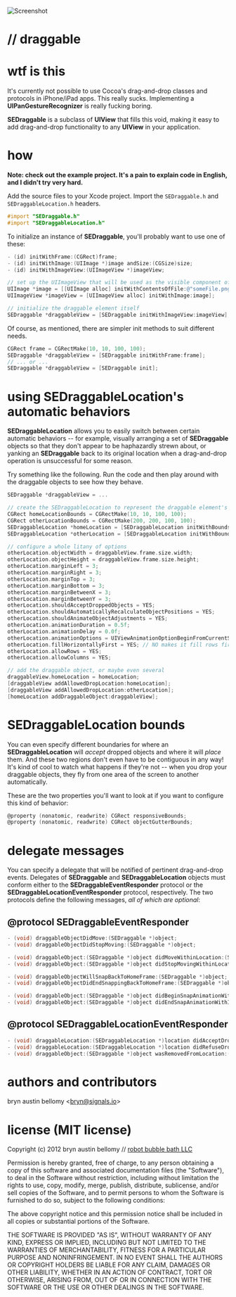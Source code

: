 ![Screenshot](https://github.com/brynbellomy/iOS-DragAndDrop/raw/master/SEDraggableDemo/screenshot.png)

# // draggable

# wtf is this

It's currently not possible to use Cocoa's drag-and-drop classes and protocols
in iPhone/iPad apps.  This really sucks.  Implementing a
__UIPanGestureRecognizer__ is really fucking boring.

__SEDraggable__ is a subclass of __UIView__ that fills this void, making it
easy to add drag-and-drop functionality to any __UIView__ in your application.

# how

**Note: check out the example project.  It's a pain to explain code in English,
and I didn't try very hard.**

Add the source files to your Xcode project.  Import the `SEDraggable.h` and
`SEDraggableLocation.h` headers.

```objective-c
#import "SEDraggable.h"
#import "SEDraggableLocation.h"
```

To initialize an instance of __SEDraggable__, you'll probably want to use one
of these:

```objective-c
- (id) initWithFrame:(CGRect)frame;
- (id) initWithImage:(UIImage *)image andSize:(CGSize)size;
- (id) initWithImageView:(UIImageView *)imageView;
```

```objective-c
// set up the UIImageView that will be used as the visible component of our draggable element
UIImage *image = [[UIImage alloc] initWithContentsOfFile:@"someFile.png"];
UIImageView *imageView = [UIImageView alloc] initWithImage:image];

// initialize the draggable element itself
SEDraggable *draggableView = [SEDraggable initWithImageView:imageView];
```

Of course, as mentioned, there are simpler init methods to suit different
needs.

```objective-c
CGRect frame = CGRectMake(10, 10, 100, 100);
SEDraggable *draggableView = [SEDraggable initWithFrame:frame];
// ... or ...
SEDraggable *draggableView = [SEDraggable init];
```

# using SEDraggableLocation's automatic behaviors

__SEDraggableLocation__ allows you to easily switch between certain automatic
behaviors -- for example, visually arranging a set of __SEDraggable__ objects
so that they don't appear to be haphazardly strewn about, or yanking an
__SEDraggable__ back to its original location when a drag-and-drop operation is
unsuccessful for some reason.

Try something like the following.  Run the code and then play around with the
draggable objects to see how they behave.

```objective-c
SEDraggable *draggableView = ...

// create the SEDraggableLocation to represent the draggable element's starting point
CGRect homeLocationBounds = CGRectMake(10, 10, 100, 100);
CGRect otherLocationBounds = CGRectMake(200, 200, 100, 100);
SEDraggableLocation *homeLocation = [SEDraggableLocation initWithBounds:homeLocationBounds];
SEDraggableLocation *otherLocation = [SEDraggableLocation initWithBounds:otherLocationBounds];

// configure a whole litany of options
otherLocation.objectWidth = draggableView.frame.size.width;
otherLocation.objectHeight = draggableView.frame.size.height;
otherLocation.marginLeft = 3;
otherLocation.marginRight = 3;
otherLocation.marginTop = 3;
otherLocation.marginBottom = 3;
otherLocation.marginBetweenX = 3;
otherLocation.marginBetweenY = 3;
otherLocation.shouldAcceptDroppedObjects = YES;
otherLocation.shouldAutomaticallyRecalculateObjectPositions = YES;
otherLocation.shouldAnimateObjectAdjustments = YES;
otherLocation.animationDuration = 0.5f;
otherLocation.animationDelay = 0.0f;
otherLocation.animationOptions = UIViewAnimationOptionBeginFromCurrentState;
otherLocation.fillHorizontallyFirst = YES; // NO makes it fill rows first
otherLocation.allowRows = YES;
otherLocation.allowColumns = YES;

// add the draggable object, or maybe even several
draggableView.homeLocation = homeLocation;
[draggableView addAllowedDropLocation:homeLocation];
[draggableView addAllowedDropLocation:otherLocation];
[homeLocation addDraggableObject:draggableView];
```

# SEDraggableLocation bounds

You can even specify different boundaries for where an __SEDraggableLocation__
will _accept_ dropped objects and where it will _place_ them.  And these two
regions don't even have to be contiguous in any way!  It's kind of cool to
watch what happens if they're not -- when you drop your draggable objects, they
fly from one area of the screen to another automatically.

These are the two properties you'll want to look at if you want to configure
this kind of behavior:

```objective-c
@property (nonatomic, readwrite) CGRect responsiveBounds;
@property (nonatomic, readwrite) CGRect objectGutterBounds;
```

# delegate messages

You can specify a delegate that will be notified of pertinent drag-and-drop
events.  Delegates of __SEDraggable__ and __SEDraggableLocation__ objects must
conform either to the __SEDraggableEventResponder__ protocol or the
__SEDraggableLocationEventResponder__ protocol, respectively.  The two
protocols define the following messages, _all of which are optional_:

## @protocol SEDraggableEventResponder

```objective-c
- (void) draggableObjectDidMove:(SEDraggable *)object;
- (void) draggableObjectDidStopMoving:(SEDraggable *)object;

- (void) draggableObject:(SEDraggable *)object didMoveWithinLocation:(SEDraggableLocation *)location;
- (void) draggableObject:(SEDraggable *)object didStopMovingWithinLocation:(SEDraggableLocation *)location;

- (void) draggableObjectWillSnapBackToHomeFrame:(SEDraggable *)object;
- (void) draggableObjectDidEndSnappingBackToHomeFrame:(SEDraggable *)object;

- (void) draggableObject:(SEDraggable *)object didBeginSnapAnimationWithID:(NSString *)animationID andContext:(void *)context;
- (void) draggableObject:(SEDraggable *)object didEndSnapAnimationWithID:(NSString *)animationID andContext:(void *)context;
```

## @protocol SEDraggableLocationEventResponder

```objective-c
- (void) draggableLocation:(SEDraggableLocation *)location didAcceptDroppedObject:(SEDraggable *)object;
- (void) draggableLocation:(SEDraggableLocation *)location didRefuseDroppedObject:(SEDraggable *)object;
- (void) draggableObject:(SEDraggable *)object wasRemovedFromLocation:(SEDraggableLocation *)location;
```

# authors and contributors

bryn austin bellomy <<bryn@signals.io>>

# license (MIT license)

Copyright (c) 2012 bryn austin bellomy // [robot bubble bath LLC](http://robotbubblebath.com/)

Permission is hereby granted, free of charge, to any person obtaining
a copy of this software and associated documentation files (the
"Software"), to deal in the Software without restriction, including
without limitation the rights to use, copy, modify, merge, publish,
distribute, sublicense, and/or sell copies of the Software, and to
permit persons to whom the Software is furnished to do so, subject to
the following conditions:

The above copyright notice and this permission notice shall be
included in all copies or substantial portions of the Software.

THE SOFTWARE IS PROVIDED "AS IS", WITHOUT WARRANTY OF ANY KIND,
EXPRESS OR IMPLIED, INCLUDING BUT NOT LIMITED TO THE WARRANTIES OF
MERCHANTABILITY, FITNESS FOR A PARTICULAR PURPOSE AND
NONINFRINGEMENT. IN NO EVENT SHALL THE AUTHORS OR COPYRIGHT HOLDERS BE
LIABLE FOR ANY CLAIM, DAMAGES OR OTHER LIABILITY, WHETHER IN AN ACTION
OF CONTRACT, TORT OR OTHERWISE, ARISING FROM, OUT OF OR IN CONNECTION
WITH THE SOFTWARE OR THE USE OR OTHER DEALINGS IN THE SOFTWARE.
